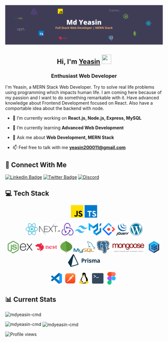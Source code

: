 <img src="./images/md_yeasin.png" alt="banner" />

<h2 align="center">Hi, I'm <a href="https://yeasin-portfolio.web.app/" target="_blank">Yeasin<a> <img src="https://i.ibb.co/HtGR0xy/waving-hi.gif" width="30px" height="30px"></h1>
<h3 align="center">Enthusiast Web Developer</h3>

I'm Yeasin, a MERN Stack Web Developer. Try to solve real life problems using programming which impacts human life. I am coming here because of my passion and I want to do something remarkable with it. Have advanced knowledge about Frontend Development focused on React. Also have a comportable idea about the backend with node.

- 🔭 I’m currently working on **React.js, Node.js, Express, MySQL**

- 🌱 I’m currently learning **Advanced Web Development**

- 💬 Ask me about **Web Development, MERN Stack**

- 📫 Feel free to talk with me **yeasin200011@gmail.com**

## 📱 Connect With Me

[![Linkedin Badge](https://img.shields.io/badge/LinkedIn-0077B5?style=for-the-badge&logo=linkedin&logoColor=white)](https://www.linkedin.com/in/mdyeasin1)
[![Twitter Badge](https://img.shields.io/badge/Twitter-1DA1F2?style=for-the-badge&logo=twitter&logoColor=white)](https://twitter.com/MdYeasi67219745)
[![Discord](https://img.shields.io/badge/Discord-7289DA?style=for-the-badge&logo=discord&logoColor=white)](https://discordapp.com/users/874667456633905192)

## 💻 Tech Stack

<p align="center">
<img src="./images/js.png" alt="js" width="40" height="40" />
<img src="./images/ts.png" alt="js" width="40" height="40" />
</p>
<p align="center">
<img src="./images/react.png" alt="js" width="40" height="40" />
<img src="./images/nextjs.png" alt="js" height="40" />
<img src="./images/redux.png" alt="js" width="40" height="40" />
<img src="./images/tailwindcss.png" alt="js" width="40" height="40" />
<img src="./images/mui.png" alt="js" width="40" height="40" />
<img src="./images/antd.png" alt="js" width="40" height="40" />
<img src="./images/jquery.png" alt="js" width="40" height="40" />
<img src="./images/wordpress.png" alt="js" width="40" height="40" />
</p>
<p align="center">
<img src="./images/nodejs.png" alt="js" height="40" />
<img src="./images/express.png" alt="js" height="40" />
<img src="./images/nestjs.png" alt="js" height="40" />
<img src="./images/mongodb.png" alt="js" width="40" height="40" />
<img src="./images/mysql.png" alt="js" height="40" />
<img src="./images/postgre.png" alt="js" width="40" height="40" />
<img src="./images/mongoose.png" alt="js" height="40" />
<img src="./images/sequelize.png" alt="js" height="40" />
<img src="./images/prisma.svg" alt="js" height="40" />
</p>

<p align="center">
<img src="./images/vscode.png" alt="js" height="40" />
<img src="./images/postman.png" alt="js" height="40" />
<img src="./images/linux.png" alt="js" height="40" />
<img src="./images/terminal.png" alt="js" width="40" height="40" />
<img src="./images/figma.png" alt="js" height="40" />
</p>

<!-- ![Git](https://img.shields.io/badge/Git-F05032?style=for-the-badge&logo=git&logoColor=white)
![JavaScript](https://img.shields.io/badge/JavaScript-F7DF1E?style=for-the-badge&logo=javascript&logoColor=black)
![React](https://img.shields.io/badge/React-20232A?style=for-the-badge&logo=react&logoColor=61DAFB)
![MUI](https://img.shields.io/badge/MUI-2482ff?style=for-the-badge&logo=mui&logoColor=white)
![Next](https://img.shields.io/badge/Next-black?style=for-the-badge&logo=next.js&logoColor=white)
![Redux](https://img.shields.io/badge/Redux-764abc?style=for-the-badge&logo=redux&logoColor=white)
![TypeScript](https://img.shields.io/badge/TypeScript-3178c6?style=for-the-badge&logo=TypeScript&logoColor=white)
![Firebase](https://img.shields.io/badge/firebase-f5820d?style=for-the-badge&logo=firebase&logoColor=white)
![SASS](https://img.shields.io/badge/Sass-CC6699?style=for-the-badge&logo=sass&logoColor=white)
![REST](https://img.shields.io/badge/REST_API-1e293b?style=for-the-badge&logo=trpc&logoColor=white)
![Nodejs](https://img.shields.io/badge/Node_JS-339933?style=for-the-badge&logo=nodedotjs&logoColor=white)
![Expressjs](https://img.shields.io/badge/Express-4e4e4e?style=for-the-badge&logo=express&logoColor=white)
![MongoDB](https://img.shields.io/badge/MongoDB-4EA94B?style=for-the-badge&logo=mongodb&logoColor=white)
![JWT](https://img.shields.io/badge/JWT-d63aff?style=for-the-badge&logo=zapier&logoColor=white)
![Axios](https://img.shields.io/badge/Axios-5a29e4?style=for-the-badge&logo=axios&logoColor=white)
![Postman](https://img.shields.io/badge/Postman-ff6c37?style=for-the-badge&logo=postman&logoColor=white)
![Visual Studio Code](https://img.shields.io/badge/VS_Code-0078D4?style=for-the-badge&logo=visual%20studio%20code&logoColor=white)
![Vercel](https://img.shields.io/badge/Vercel-black?style=for-the-badge&logo=vercel&logoColor=white)
![Figma](https://img.shields.io/badge/Figma-FC427B?style=for-the-badge&logo=figma&logoColor=white)
![Wordpress](https://img.shields.io/badge/Wordpress-0077B5?style=for-the-badge&logo=wordpress&logoColor=white)
![Linux](https://img.shields.io/badge/Linux-833471?style=for-the-badge&logo=ubuntu&logoColor=white) -->

## 📊 Current Stats

<p><img align="center" src="https://github-readme-streak-stats.herokuapp.com/?user=mdyeasin-cmd&" alt="mdyeasin-cmd" /></p>

<p><img align="left" src="https://github-readme-stats.vercel.app/api/top-langs?username=mdyeasin-cmd&show_icons=true&locale=en&layout=compact" alt="mdyeasin-cmd" /></p>

<p>&nbsp;<img align="center" src="https://github-readme-stats.vercel.app/api?username=mdyeasin-cmd&show_icons=true&locale=en" alt="mdyeasin-cmd" /></p>

![Profile views](https://komarev.com/ghpvc/?username=mdYeasin-cmd&label=Profile%20views&color=008000&style=flat)
